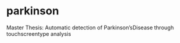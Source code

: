 # parkinson
Master Thesis: Automatic detection of Parkinson’sDisease through touchscreentype analysis
